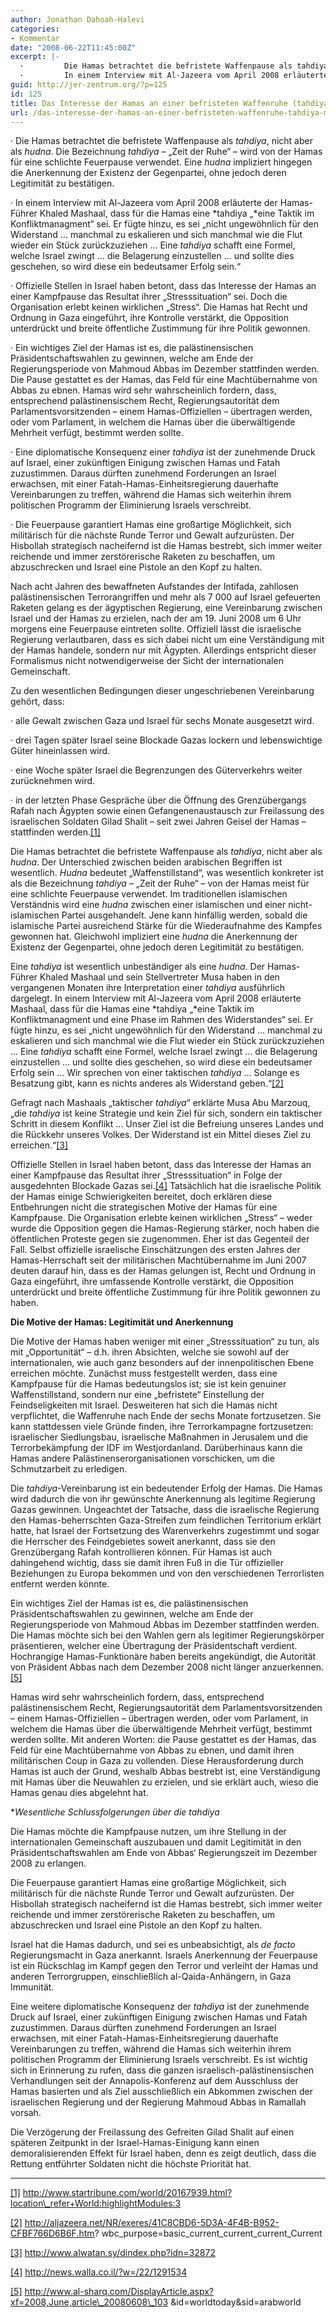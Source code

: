 ```yaml
---
author: Jonathan Dahoah-Halevi
categories:
- Kommentar
date: "2008-06-22T11:45:00Z"
excerpt: |-
  ·         Die Hamas betrachtet die befristete Waffenpause als tahdiya, nicht aber als hudna. Die Bezeichnung tahdiya – „Zeit der Ruhe“ – wird von der Hamas für eine schlichte Feuerpause verwendet. Eine hudna impliziert hingegen die Anerkennung der Existenz der Gegenpartei, ohne jedoch deren Legitimität zu bestätigen.
  ·         In einem Interview mit Al-Jazeera vom April 2008 erläuterte der Hamas-Führer Khaled Mashaal, dass für die Hamas eine tahdiya „eine Taktik im Konfliktmanagment“ sei. Er fügte hinzu, es sei „nicht ungewöhnlich für den Widerstand … manchmal zu eskalieren und sich manchmal wie die Flut wieder ein Stück zurückzuziehen … Eine tahdiya schafft eine Formel, welche Israel zwingt … die Belagerung einzustellen … und sollte dies geschehen, so wird diese ein bedeutsamer Erfolg sein.“
guid: http://jer-zentrum.org/?p=125
id: 125
title: Das Interesse der Hamas an einer befristeten Waffenruhe (tahdiya) mit Israel
url: /das-interesse-der-hamas-an-einer-befristeten-waffenruhe-tahdiya-mit-israel/
---
```





 

· Die Hamas betrachtet die befristete Waffenpause als *tahdiya*, nicht aber als *hudna*. Die Bezeichnung *tahdiya* – „Zeit der Ruhe“ – wird von der Hamas für eine schlichte Feuerpause verwendet. Eine *hudna* impliziert hingegen die Anerkennung der Existenz der Gegenpartei, ohne jedoch deren Legitimität zu bestätigen.

· In einem Interview mit Al-Jazeera vom April 2008 erläuterte der Hamas-Führer Khaled Mashaal, dass für die Hamas eine *tahdiya „*eine Taktik im Konfliktmanagment“ sei. Er fügte hinzu, es sei „nicht ungewöhnlich für den Widerstand … manchmal zu eskalieren und sich manchmal wie die Flut wieder ein Stück zurückzuziehen … Eine *tahdiya* schafft eine Formel, welche Israel zwingt … die Belagerung einzustellen … und sollte dies geschehen, so wird diese ein bedeutsamer Erfolg sein.“

· Offizielle Stellen in Israel haben betont, dass das Interesse der Hamas an einer Kampfpause das Resultat ihrer „Stresssituation“ sei. Doch die Organisation erlebt keinen wirklichen „Stress“. Die Hamas hat Recht und Ordnung in Gaza eingeführt, ihre Kontrolle verstärkt, die Opposition unterdrückt und breite öffentliche Zustimmung für ihre Politik gewonnen.

· Ein wichtiges Ziel der Hamas ist es, die palästinensischen Präsidentschaftswahlen zu gewinnen, welche am Ende der Regierungsperiode von Mahmoud Abbas im Dezember stattfinden werden. Die Pause gestattet es der Hamas, das Feld für eine Machtübernahme von Abbas zu ebnen. Hamas wird sehr wahrscheinlich fordern, dass, entsprechend palästinensischem Recht, Regierungsautorität dem Parlamentsvorsitzenden – einem Hamas-Offiziellen – übertragen werden, oder vom Parlament, in welchem die Hamas über die überwältigende Mehrheit verfügt, bestimmt werden sollte.

· Eine diplomatische Konsequenz einer *tahdiya* ist der zunehmende Druck auf Israel, einer zukünftigen Einigung zwischen Hamas und Fatah zuzustimmen. Daraus dürften zunehmend Forderungen an Israel erwachsen, mit einer Fatah-Hamas-Einheitsregierung dauerhafte Vereinbarungen zu treffen, während die Hamas sich weiterhin ihrem politischen Programm der Eliminierung Israels verschreibt.

· Die Feuerpause garantiert Hamas eine großartige Möglichkeit, sich militärisch für die nächste Runde Terror und Gewalt aufzurüsten. Der Hisbollah strategisch nacheifernd ist die Hamas bestrebt, sich immer weiter reichende und immer zerstörerische Raketen zu beschaffen, um abzuschrecken und Israel eine Pistole an den Kopf zu halten.

 

Nach acht Jahren des bewaffneten Aufstandes der Intifada, zahllosen palästinensischen Terrorangriffen und mehr als 7 000 auf Israel gefeuerten Raketen gelang es der ägyptischen Regierung, eine Vereinbarung zwischen Israel und der Hamas zu erzielen, nach der am 19. Juni 2008 um 6 Uhr morgens eine Feuerpause eintreten sollte. Offiziell lässt die israelische Regierung verlautbaren, dass es sich dabei nicht um eine Verständigung mit der Hamas handele, sondern nur mit Ägypten. Allerdings entspricht dieser Formalismus nicht notwendigerweise der Sicht der internationalen Gemeinschaft.

 

Zu den wesentlichen Bedingungen dieser ungeschriebenen Vereinbarung gehört, dass:

 

· alle Gewalt zwischen Gaza und Israel für sechs Monate ausgesetzt wird. 

· drei Tagen später Israel seine Blockade Gazas lockern und lebenswichtige Güter hineinlassen wird.

· eine Woche später Israel die Begrenzungen des Güterverkehrs weiter zurücknehmen wird.

· in der letzten Phase Gespräche über die Öffnung des Grenzübergangs Rafah nach Ägypten sowie einen Gefangenenaustausch zur Freilassung des israelischen Soldaten Gilad Shalit – seit zwei Jahren Geisel der Hamas – stattfinden werden.[\[1\]]("#_edn1")

 

Die Hamas betrachtet die befristete Waffenpause als *tahdiya*, nicht aber als *hudna*. Der Unterschied zwischen beiden arabischen Begriffen ist wesentlich. *Hudna* bedeutet „Waffenstillstand“, was wesentlich konkreter ist als die Bezeichnung *tahdiya* – „Zeit der Ruhe“ – von der Hamas meist für eine schlichte Feuerpause verwendet. Im traditionellen islamischen Verständnis wird eine *hudna* zwischen einer islamischen und einer nicht-islamischen Partei ausgehandelt. Jene kann hinfällig werden, sobald die islamische Partei ausreichend Stärke für die Wiederaufnahme des Kampfes gewonnen hat. Gleichwohl impliziert eine *hudna* die Anerkennung der Existenz der Gegenpartei, ohne jedoch deren Legitimität zu bestätigen.

 

Eine *tahdiya* ist wesentlich unbeständiger als eine *hudna*. Der Hamas-Führer Khaled Mashaal und sein Stellvertreter Musa haben in den vergangenen Monaten ihre Interpretation einer *tahdiya* ausführlich dargelegt. In einem Interview mit Al-Jazeera vom April 2008 erläuterte Mashaal, dass für die Hamas eine *tahdiya „*eine Taktik im Konfliktmanagment und eine Phase im Rahmen des Widerstandes“ sei. Er fügte hinzu, es sei „nicht ungewöhnlich für den Widerstand … manchmal zu eskalieren und sich manchmal wie die Flut wieder ein Stück zurückzuziehen … Eine *tahdiya* schafft eine Formel, welche Israel zwingt … die Belagerung einzustellen … und sollte dies geschehen, so wird diese ein bedeutsamer Erfolg sein … Wir sprechen von einer taktischen *tahdiya* … Solange es Besatzung gibt, kann es nichts anderes als Widerstand geben.“[\[2\]]("#_edn2")

 

Gefragt nach Mashaals „taktischer *tahdiya*“ erklärte Musa Abu Marzouq, „die *tahdiya* ist keine Strategie und kein Ziel für sich, sondern ein taktischer Schritt in diesem Konflikt … Unser Ziel ist die Befreiung unseres Landes und die Rückkehr unseres Volkes. Der Widerstand ist ein Mittel dieses Ziel zu erreichen.“[\[3\]]("#_edn3")

 

Offizielle Stellen in Israel haben betont, dass das Interesse der Hamas an einer Kampfpause das Resultat ihrer „Stresssituation“ in Folge der ausgedehnten Blockade Gazas sei.[\[4\]]("#_edn4") Tatsächlich hat die israelische Politik der Hamas einige Schwierigkeiten bereitet, doch erklären diese Entbehrungen nicht die strategischen Motive der Hamas für eine Kampfpause. Die Organisation erlebte keinen wirklichen „Stress“ – weder wurde die Opposition gegen die Hamas-Regierung stärker, noch haben die öffentlichen Proteste gegen sie zugenommen. Eher ist das Gegenteil der Fall. Selbst offizielle israelische Einschätzungen des ersten Jahres der Hamas-Herrschaft seit der militärischen Machtübernahme im Juni 2007 deuten darauf hin, dass es der Hamas gelungen ist, Recht und Ordnung in Gaza eingeführt, ihre umfassende Kontrolle verstärkt, die Opposition unterdrückt und breite öffentliche Zustimmung für ihre Politik gewonnen zu haben.

 

 

**Die Motive der Hamas: Legitimität und Anerkennung**



Die Motive der Hamas haben weniger mit einer „Stresssituation“ zu tun, als mit „Opportunität“ – d.h. ihren Absichten, welche sie sowohl auf der internationalen, wie auch ganz besonders auf der innenpolitischen Ebene erreichen möchte. Zunächst muss festgestellt werden, dass eine Kampfpause für die Hamas bedeutungslos ist; sie ist kein genuiner Waffenstillstand, sondern nur eine „befristete“ Einstellung der Feindseligkeiten mit Israel. Desweiteren hat sich die Hamas nicht verpflichtet, die Waffenruhe nach Ende der sechs Monate fortzusetzen. Sie kann stattdessen viele Gründe finden, ihre Terrorkampagne fortzusetzen: israelischer Siedlungsbau, israelische Maßnahmen in Jerusalem und die Terrorbekämpfung der IDF im Westjordanland. Darüberhinaus kann die Hamas andere Palästinenserorganisationen vorschicken, um die Schmutzarbeit zu erledigen.

 

Die *tahdiya*-Vereinbarung ist ein bedeutender Erfolg der Hamas. Die Hamas wird dadurch die von ihr gewünschte Anerkennung als legitime Regierung Gazas gewinnen. Ungeachtet der Tatsache, dass die israelische Regierung den Hamas-beherrschten Gaza-Streifen zum feindlichen Territorium erklärt hatte, hat Israel der Fortsetzung des Warenverkehrs zugestimmt und sogar die Herrscher des Feindgebietes soweit anerkannt, dass sie den Grenzübergang Rafah kontrollieren können. Für Hamas ist auch dahingehend wichtig, dass sie damit ihren Fuß in die Tür offizieller Beziehungen zu Europa bekommen und von den verschiedenen Terrorlisten entfernt werden könnte.

 

Ein wichtiges Ziel der Hamas ist es, die palästinensischen Präsidentschaftswahlen zu gewinnen, welche am Ende der Regierungsperiode von Mahmoud Abbas im Dezember stattfinden werden. Die Hamas möchte sich bei den Wahlen gern als legitimer Regierungskörper präsentieren, welcher eine Übertragung der Präsidentschaft verdient. Hochrangige Hamas-Funktionäre haben bereits angekündigt, die Autorität von Präsident Abbas nach dem Dezember 2008 nicht länger anzuerkennen.[\[5\]]("#_edn5")

 

Hamas wird sehr wahrscheinlich fordern, dass, entsprechend palästinensischem Recht, Regierungsautorität dem Parlamentsvorsitzenden – einem Hamas-Offiziellen – übertragen werden, oder vom Parlament, in welchem die Hamas über die überwältigende Mehrheit verfügt, bestimmt werden sollte. Mit anderen Worten: die Pause gestattet es der Hamas, das Feld für eine Machtübernahme von Abbas zu ebnen, und damit ihren militärischen Coup in Gaza zu vollenden. Diese Herausforderung durch Hamas ist auch der Grund, weshalb Abbas bestrebt ist, eine Verständigung mit Hamas über die Neuwahlen zu erzielen, und sie erklärt auch, wieso die Hamas genau dies abgelehnt hat.

 

 

**Wesentliche Schlussfolgerungen über die *tahdiya**

 

Die Hamas möchte die Kampfpause nutzen, um ihre Stellung in der internationalen Gemeinschaft auszubauen und damit Legitimität in den Präsidentschaftswahlen am Ende von Abbas‘ Regierungszeit im Dezember 2008 zu erlangen.

 

Die Feuerpause garantiert Hamas eine großartige Möglichkeit, sich militärisch für die nächste Runde Terror und Gewalt aufzurüsten. Der Hisbollah strategisch nacheifernd ist die Hamas bestrebt, sich immer weiter reichende und immer zerstörerische Raketen zu beschaffen, um abzuschrecken und Israel eine Pistole an den Kopf zu halten.

 

Israel hat die Hamas dadurch, und sei es unbeabsichtigt, als *de facto* Regierungsmacht in Gaza anerkannt. Israels Anerkennung der Feuerpause ist ein Rückschlag im Kampf gegen den Terror und verleiht der Hamas und anderen Terrorgruppen, einschließlich al-Qaida-Anhängern, in Gaza Immunität.

 

Eine weitere diplomatische Konsequenz der *tahdiya* ist der zunehmende Druck auf Israel, einer zukünftigen Einigung zwischen Hamas und Fatah zuzustimmen. Daraus dürften zunehmend Forderungen an Israel erwachsen, mit einer Fatah-Hamas-Einheitsregierung dauerhafte Vereinbarungen zu treffen, während die Hamas sich weiterhin ihrem politischen Programm der Eliminierung Israels verschreibt. Es ist wichtig sich in Erinnerung zu rufen, dass die ganzen israelisch-palästinensischen Verhandlungen seit der Annapolis-Konferenz auf dem Ausschluss der Hamas basierten und als Ziel ausschließlich ein Abkommen zwischen der israelischen Regierung und der Regierung Mahmoud Abbas in Ramallah vorsah.

 

Die Verzögerung der Freilassung des Gefreiten Gilad Shalit auf einen späteren Zeitpunkt in der Israel-Hamas-Einigung kann einen demoralisierenden Effekt für Israel haben, denn es zeigt deutlich, dass die Rettung entführter Soldaten nicht die höchste Priorität hat. 

 

 

 

 

  
  
---



[\[1\]]("#_ednref1") http://www.startribune.com/world/20167939.html?location\_refer+World:highlightModules:3



[\[2\]]("#_ednref2") http://aljazeera.net/NR/exeres/41C8CBD6-5D3A-4F4B-B952-CFBF766D6B6F.htm? wbc\_purpose=basic\_current\_current\_current\_Current



[\[3\]]("#_ednref3") http://www.alwatan.sy/dindex.php?idn=32872



[\[4\]]("#_ednref4") http://news.walla.co.il/?w=/22/1291534



[\[5\]]("#_ednref5") http://www.al-sharq.com/DisplayArticle.aspx?xf=2008,June,article\_20080608\_103 &amp;id=worldtoday&amp;sid=arabworld


